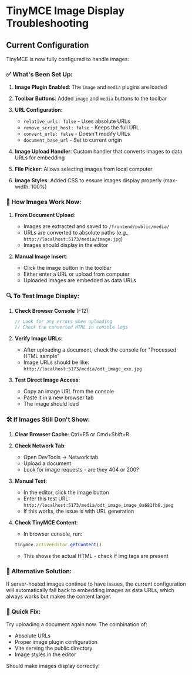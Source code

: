 # TinyMCE Image Display Troubleshooting

## Current Configuration

TinyMCE is now fully configured to handle images:

### ✅ What's Been Set Up:

1. **Image Plugin Enabled**: The `image` and `media` plugins are loaded
2. **Toolbar Buttons**: Added `image` and `media` buttons to the toolbar
3. **URL Configuration**:
   - `relative_urls: false` - Uses absolute URLs
   - `remove_script_host: false` - Keeps the full URL
   - `convert_urls: false` - Doesn't modify URLs
   - `document_base_url` - Set to current origin

4. **Image Upload Handler**: Custom handler that converts images to data URLs for embedding
5. **File Picker**: Allows selecting images from local computer
6. **Image Styles**: Added CSS to ensure images display properly (max-width: 100%)

### 📸 How Images Work Now:

1. **From Document Upload**:
   - Images are extracted and saved to `/frontend/public/media/`
   - URLs are converted to absolute paths (e.g., `http://localhost:5173/media/image.jpg`)
   - Images should display in the editor

2. **Manual Image Insert**:
   - Click the image button in the toolbar
   - Either enter a URL or upload from computer
   - Uploaded images are embedded as data URLs

### 🔍 To Test Image Display:

1. **Check Browser Console** (F12):
   ```javascript
   // Look for any errors when uploading
   // Check the converted HTML in console logs
   ```

2. **Verify Image URLs**:
   - After uploading a document, check the console for "Processed HTML sample"
   - Image URLs should be like: `http://localhost:5173/media/odt_image_xxx.jpg`

3. **Test Direct Image Access**:
   - Copy an image URL from the console
   - Paste it in a new browser tab
   - The image should load

### 🛠️ If Images Still Don't Show:

1. **Clear Browser Cache**: Ctrl+F5 or Cmd+Shift+R

2. **Check Network Tab**:
   - Open DevTools → Network tab
   - Upload a document
   - Look for image requests - are they 404 or 200?

3. **Manual Test**:
   - In the editor, click the image button
   - Enter this test URL: `http://localhost:5173/media/odt_image_image_0a681fb6.jpeg`
   - If this works, the issue is with URL generation

4. **Check TinyMCE Content**:
   - In browser console, run:
   ```javascript
   tinymce.activeEditor.getContent()
   ```
   - This shows the actual HTML - check if img tags are present

### 📝 Alternative Solution:

If server-hosted images continue to have issues, the current configuration will automatically fall back to embedding images as data URLs, which always works but makes the content larger.

### 🚀 Quick Fix:

Try uploading a document again now. The combination of:
- Absolute URLs
- Proper image plugin configuration  
- Vite serving the public directory
- Image styles in the editor

Should make images display correctly!